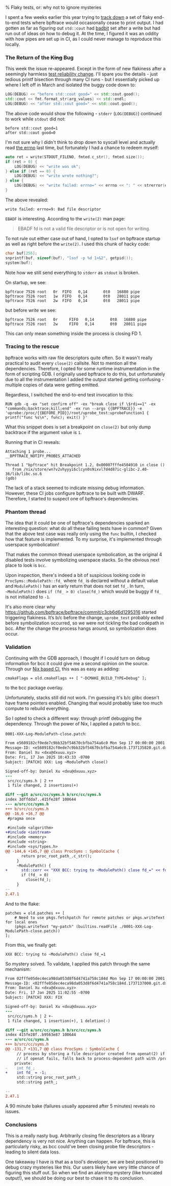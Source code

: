 % Flaky tests, or: why not to ignore mysteries

I spent a few weeks earlier this year trying to [track down][1] a set of flaky
end-to-end tests where bpftrace would occasionally cease to print output.  I
had gotten as far as figuring out `std::cout` had [badbit][0] set after a write
but had run out of ideas on how to debug it. At the time, I figured it was an
oddity with how pipes are set up in CI, as I could never manage to reproduce
this locally.

### The Return of the ~~King~~ Bug

This week the issue re-appeared. Except in the form of new flakiness after a
seemingly harmless [test reliability change][2]. I'll spare you the details -
just tedious printf bisection through many CI runs - but I essentially picked
up where I left off in March and isolated the buggy code down to:

```c++
LOG(DEBUG) << "before std::cout good=" << std::cout.good();
std::cout << fmt.format_str(arg_values) << std::endl;
LOG(DEBUG) << "after std::cout good=" << std::cout.good();
```

The above code would show the following - `stderr` (`LOG(DEBUG)`) continued to
work while `stdout` did not:

```
before std::cout good=1
after std::cout good=0
```

I'm not sure why I didn't think to drop down to syscall level and actually read
[the errno][3] last time, but fortunately I had a chance to redeem myself:

```c++
auto ret = write(STDOUT_FILENO, fmted.c_str(), fmted.size());
if (ret > 0) {
    LOG(DEBUG) << "write was ok";
} else if (ret == 0) {
    LOG(DEBUG) << "write wrote nothing?";
} else {
    LOG(DEBUG) << "write failed: errno=" << errno << ": " << strerror(errno);
}
```

The above revealed:

```
write failed: errno=9: Bad file descriptor
```

`EBADF` is interesting. According to the `write(2)` man page:

> EBADF  fd is not a valid file descriptor or is not open for writing.

To not rule out either case out of hand, I opted to `lsof` on bpftrace startup
as well as right before the `write(2)`. I used this chunk of hacky code:

```c++
char buf[256];
snprintf(buf, sizeof(buf), "lsof -p %d 1>&2", getpid());
system(buf);
```

Note how we still send everything to `stderr` as `stdout` is broken.

On startup, we see:

```
bpftrace 7526 root   0r  FIFO   0,14       0t0   16880 pipe
bpftrace 7526 root   1w  FIFO   0,14       0t0   28011 pipe
bpftrace 7526 root   2w  FIFO   0,14       0t0   28011 pipe
```

but before write we see:

```
bpftrace 7526 root   0r     FIFO   0,14       0t0   16880 pipe
bpftrace 7526 root   2w     FIFO   0,14       0t0   28011 pipe
```

This can only mean something inside the process is closing FD 1.

### Tracing to the rescue

bpftrace works with raw file descriptors quite often. So it wasn't really
practical to audit every `close(2)` callsite. Not to mention all the
dependencies. Therefore, I opted for some runtime instrumentation in the form
of scripting GDB. I originally used bpftrace to do this, but unfortunately due
to all the instrumentation I added the output started getting confusing -
multiple copies of data were getting emitted.

Regardless, I switched the end-to-end test invocation to this:

```
RUN gdb -q -ex "set confirm off" -ex "break close if \$rdi==1" -ex "commands;backtrace;kill;end" -ex run --args {{BPFTRACE}} -e 'uprobe:/proc/{{BEFORE_PID}}/root/uprobe_test:uprobeFunction1 { printf("func %s\n", func); exit() }'
```

What this snippet does is set a breakpoint on `close(2)` but only dump
backtrace if the argument value is `1`.

Running that in CI reveals:

```
Attaching 1 probe...
__BPFTRACE_NOTIFY_PROBES_ATTACHED

Thread 1 "bpftrace" hit Breakpoint 1.2, 0x00007fffe4504910 in close ()
   from /nix/store/wn7v2vhyyyi6clcyn0s9ixvl7d4d87ic-glibc-2.40-36/lib/libc.so.6
(gdb)
```

The lack of a stack seemed to indicate missing debug information. However,
these CI jobs configure bpftrace to be built with DWARF. Therefore, I started
to suspect one of bpftrace's dependencies.

### Phantom thread

The idea that it could be one of bpftrace's dependencies sparked an interesting
question: what do all these failing tests have in common? Given that the above
test case was really only using the `func` builtin, I checked how that feature
is implemented. To my surprise, it's implemented through userspace
symbolication!

That makes the common thread userspace symbolication, as the original 4
disabled tests involve symbolizing userspace stacks. So the obvious next place
to look is `bcc`.

Upon inspection, there's indeed a bit of suspicious looking code in
`ProcSyms::ModulePath::fd_` where `fd_` is declared without a default value and
`ModulePath()` has an early return that does not set `fd_`. In turn,
`~ModulePath()` does `if (fd_ > 0) close(fd_)` which would be buggy if `fd_` is
not initialized to `-1`.

It's also more clear why https://github.com/bpftrace/bpftrace/commit/c3cb6d6d1295316
started triggering flakiness. It’s b/c before the change, `uprobe_test` probably
exited before symbolization occurred, so we were not tickling the bad codepath
in bcc. After the change the process hangs around, so symbolization does occur.

### Validation

Continuing with the GDB approach, I thought if I could turn on debug
information for bcc it could give me a second opinion on the source. Through
our [Nix based CI][4], this was as easy as adding:

```
cmakeFlags = old.cmakeFlags ++ [ "-DCMAKE_BUILD_TYPE=Debug" ];
```

to the bcc package overlay.

Unfortunately, stacks still did not work. I'm guessing it's b/c glibc doesn't
have frame pointers enabled. Changing that would probably take too much compute
to rebuild everything.

So I opted to check a different way: through printf debugging the dependency.
Through the power of Nix, I applied a patch to bcc.

`0001-XXX-Log-ModulePath-close.patch`:

```diff
From e5609182cf0ede7c9bb32bf54670cbfba754a6c0 Mon Sep 17 00:00:00 2001
Message-ID: <e5609182cf0ede7c9bb32bf54670cbfba754a6c0.1737135820.git.dxu@dxuuu.xyz>
From: Daniel Xu <dxu@dxuuu.xyz>
Date: Fri, 17 Jan 2025 10:43:33 -0700
Subject: [PATCH] XXX: Log ~ModulePath close()

Signed-off-by: Daniel Xu <dxu@dxuuu.xyz>
---
 src/cc/syms.h | 2 ++
 1 file changed, 2 insertions(+)

diff --git a/src/cc/syms.h b/src/cc/syms.h
index 3dffdda7..415fe28f 100644
--- a/src/cc/syms.h
+++ b/src/cc/syms.h
@@ -16,6 +16,7 @@
 #pragma once

 #include <algorithm>
+#include <iostream>
 #include <memory>
 #include <string>
 #include <sys/types.h>
@@ -144,6 +145,7 @@ class ProcSyms : SymbolCache {
       return proc_root_path_.c_str();
     }
     ~ModulePath() {
+      std::cerr << "XXX BCC: trying to ~ModulePath() close fd_=" << fd_ << std::endl;
       if (fd_ > 0)
         close(fd_);
     }
--
2.47.1
```

And to the flake:

```
patches = old.patches ++ [
    # Need to use pkgs.fetchpatch for remote patches or pkgs.writeText for local ones
    (pkgs.writeText "my-patch" (builtins.readFile ./0001-XXX-Log-ModulePath-close.patch))
];
```

From this, we finally get:

```
XXX BCC: trying to ~ModulePath() close fd_=1
```

So mystery solved. To validate, I applied this patch through the same mechanism:

```diff
From 02fffe05dec4eca98da053d8f6d4741a758c184d Mon Sep 17 00:00:00 2001
Message-ID: <02fffe05dec4eca98da053d8f6d4741a758c184d.1737137000.git.dxu@dxuuu.xyz>
From: Daniel Xu <dxu@dxuuu.xyz>
Date: Fri, 17 Jan 2025 11:02:55 -0700
Subject: [PATCH] XXX: FIX

Signed-off-by: Daniel Xu <dxu@dxuuu.xyz>
---
 src/cc/syms.h | 2 +-
 1 file changed, 1 insertion(+), 1 deletion(-)

diff --git a/src/cc/syms.h b/src/cc/syms.h
index 415fe28f..b9563e87 100644
--- a/src/cc/syms.h
+++ b/src/cc/syms.h
@@ -131,7 +131,7 @@ class ProcSyms : SymbolCache {
     // process by storing a file descriptor created from openat(2) if possible
     // if openat fails, falls back to process-dependent path with /proc/.../root
    private:
-    int fd_;
+    int fd_ = -1;
     std::string proc_root_path_;
     std::string path_;

--
2.47.1
```

A 90 minute bake (failures usually appeared after 5 minutes) reveals no issues.

### Conclusions

This is a really nasty bug. Arbitrarily closing file descriptors as a library
dependency is very not nice. Anything can happen. For bpftrace, this is
particularly risky, as bcc could've been closing probe file descriptors -
leading to silent data loss.

One takeaway I have is that as a tool's developer, we are best positioned to
debug crazy mysteries like this. Our users likely have very little chance of
figuring this stuff out. So when we find an alarming mystery (like truncated
output!), we should be doing our best to chase it to its conclusion.


[0]: https://en.cppreference.com/w/cpp/io/ios_base/iostate
[1]: https://github.com/bpftrace/bpftrace/issues/3080
[2]: https://github.com/bpftrace/bpftrace/commit/c3cb6d6d1295316bf877dce33922c467d467de37
[3]: https://dxuuu.xyz/errno.html
[4]: https://dxuuu.xyz/bpftrace-nix.html
